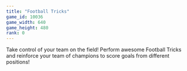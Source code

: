 ```yaml
---
title: "Football Tricks"
game_id: 10036
game_width: 640
game_height: 480
rank: 0
---
```

Take control of your team on the field! Perform awesome Football Tricks and reinforce your team of champions to score goals from different positions!